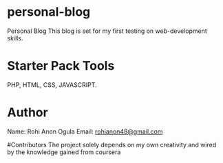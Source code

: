 # personal-blog
Personal Blog
This blog is set for my first testing on web-development skills.


# Starter Pack Tools
PHP, HTML, CSS, JAVASCRIPT.

# Author
Name: Rohi Anon Ogula 
Email: rohianon48@gmail.com

#Contributors
The project solely depends on my own creativity and wired by the knowledge gained from coursera

